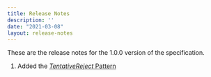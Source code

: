 ```yaml
---
title: Release Notes
description: ''
date: "2021-03-08"
layout: release-notes
---
```


These are the release notes for the 1.0.0 version of the specification.

1. Added the [_TentativeReject_ Pattern](/specification/1.0.0/tentative-reject)